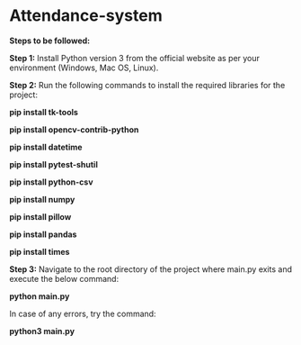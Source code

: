 # Attendance-system

**Steps to be followed:**


**Step 1:**
Install Python version 3 from 
the official website as per your environment (Windows, Mac OS, Linux).

**Step 2:**
Run the following commands to install the required libraries for the project:
 
**pip install tk-tools**

**pip install opencv-contrib-python**

**pip install datetime**

**pip install pytest-shutil**

**pip install python-csv**

**pip install numpy**

**pip install pillow**

**pip install pandas**

**pip install times**

**Step 3:**
Navigate to the root directory of the project where main.py exits and execute the below command:

**python main.py**

In case of any errors, try the command:

**python3 main.py**
